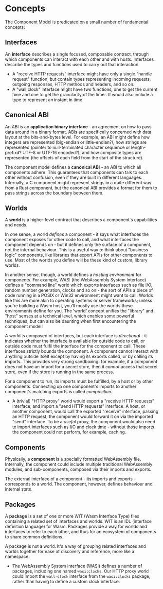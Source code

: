 # Concepts

The Component Model is predicated on a small number of fundamental concepts:

## Interfaces

An **interface** describes a single focused, composable contract, through which components can interact with each other and with hosts. Interfaces describe the types and functions used to carry out that interaction.

* A "receive HTTP requests" interface might have only a single "handle request" function, but contain types representing incoming requests, outgoing responses, HTTP methods and headers, and so on.
* A "wall clock" interface might have two functions, one to get the current time and one to get the granularity of the timer. It would also include a type to represent an instant in time.

## Canonical ABI

An ABI is an **application binary interface** - an agreement on how to pass data around in a binary format. ABIs are specifically concerned with data layout at the bits-and-bytes level. For example, an ABI might define how integers are represented (big-endian or little-endian?), how strings are represented (pointer to null-terminated character sequence or length-prefixd? UTF-8 or UTF-16 encoded?), and how composite types are represented (the offsets of each field from the start of the structure).

The component model defines a **canonical ABI** - an ABI to which all components adhere. This guarantees that components can talk to each other without confusion, even if they are built in different languages. Internally, a C component might represent strings in a quite different way from a Rust component, but the canonical ABI provides a format for them to pass strings across the boundary between them.

## Worlds

A **world** is a higher-level contract that describes a component's capabilities and needs.

In one sense, a world _defines_ a component - it says what interfaces the component exposes for other code to call, and what interfaces the component depends on - but it defines only the surface of a component, not the internal behaviour. This is a useful way to think about "business logic" components, like libraries that export APIs for other components to use. Most of the worlds you define will be these kind of custom, library worlds.

In another sense, though, a world defines a _hosting environment_ for components. For example, WASI (the WebAssembly System Interface) defines a "command line" world which exports interfaces such as file I/O, random number generation, clocks and so on - the sort of APIs a piece of code running in a POSIX or Win32 environment might want to call. Worlds like this are more akin to operating systems or server frameworks; unless you're building a Wasm host, you'll mostly use the worlds these environments define for you. The 'world' concept unifies the "library" and "host" senses at a technical level, which enables some powerful techniques, but can also be daunting when first encountering the component model!

A world is composed of interfaces, but each interface is _directional_ - it indicates whether the interface is available for outside code to call, or outside code must fulfil the interface for the component to call. These interfaces strictly bounds the component. A component cannot interact with anything outside itself except by having its exports called, or by calling its imports. This provides very strong sandboxing: for example, if a component does not have an import for a secret store, then it _cannot_ access that secret store, even if the store is running in the same process.

For a component to run, its imports must be fulfilled, by a host or by other components.  Connecting up one component's imports to another component's matching exports is called _composition_.

* A (trivial) "HTTP proxy" world would export a "receive HTTP requests" interface, and import a "send HTTP requests" interface. A host, or another component, would call the exported "receive" interface, passing an HTTP request; the component would forward it on via the imported "send" interface. To be a _useful_ proxy, the component would also need to import interfaces such as I/O and clock time - without those imports the component could not perform, for example, caching.

## Components

Physically, a **component** is a specially formatted WebAssembly file. Internally, the component could include multiple traditional WebAssembly modules, and sub-components, composed via their imports and exports.

The external interface of a component - its imports and exports - corresponds to a world. The component, however, defines behaviour and internal state.

## Packages

A **package** is a set of one or more WIT (Wasm Interface Type) files containing a related set of interfaces and worlds. WIT is an IDL (interface definition language) for Wasm. Packages provide a way for worlds and interfaces to refer to each other, and thus for an ecosystem of components to share common definitions.

A package is not a world. It's a way of grouping related interfaces and worlds together for ease of discovery and reference, more like a namespace.

* The WebAssembly System Interface (WASI) defines a number of packages, including one named `wasi:clocks`. Our HTTP proxy world could import the `wall-clock` interface from the `wasi:clocks` package, rather than having to define a custom clock interface.
